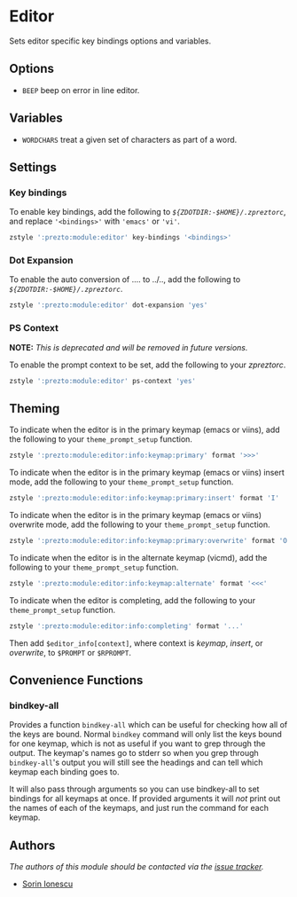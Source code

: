 # Editor

Sets editor specific key bindings options and variables.

## Options

- `BEEP` beep on error in line editor.

## Variables

- `WORDCHARS` treat a given set of characters as part of a word.

## Settings

### Key bindings

To enable key bindings, add the following to _`${ZDOTDIR:-$HOME}/.zpreztorc`_,
and replace `'<bindings>'` with `'emacs'` or `'vi'`.

```sh
zstyle ':prezto:module:editor' key-bindings '<bindings>'
```

### Dot Expansion

To enable the auto conversion of .... to ../.., add the following to
_`${ZDOTDIR:-$HOME}/.zpreztorc`_.

```sh
zstyle ':prezto:module:editor' dot-expansion 'yes'
```

### PS Context

**NOTE:** *This is deprecated and will be removed in future versions.*

To enable the prompt context to be set, add the following to your
*zpreztorc*.

```sh
zstyle ':prezto:module:editor' ps-context 'yes'
```

## Theming

To indicate when the editor is in the primary keymap (emacs or viins), add
the following to your `theme_prompt_setup` function.

```sh
zstyle ':prezto:module:editor:info:keymap:primary' format '>>>'
```

To indicate when the editor is in the primary keymap (emacs or viins) insert
mode, add the following to your `theme_prompt_setup` function.

```sh
zstyle ':prezto:module:editor:info:keymap:primary:insert' format 'I'
```

To indicate when the editor is in the primary keymap (emacs or viins) overwrite
mode, add the following to your `theme_prompt_setup` function.

```sh
zstyle ':prezto:module:editor:info:keymap:primary:overwrite' format 'O'
```

To indicate when the editor is in the alternate keymap (vicmd), add the
following to your `theme_prompt_setup` function.

```sh
zstyle ':prezto:module:editor:info:keymap:alternate' format '<<<'
```

To indicate when the editor is completing, add the following to your
`theme_prompt_setup` function.

```sh
zstyle ':prezto:module:editor:info:completing' format '...'
```

Then add `$editor_info[context]`, where context is _keymap_, _insert_, or
_overwrite_, to `$PROMPT` or `$RPROMPT`.

## Convenience Functions

### bindkey-all

Provides a function `bindkey-all` which can be useful for checking how all of
the keys are bound. Normal `bindkey` command will only list the keys bound for
one keymap, which is not as useful if you want to grep through the output. The
keymap's names go to stderr so when you grep through `bindkey-all`'s output you
will still see the headings and can tell which keymap each binding goes to.

It will also pass through arguments so you can use bindkey-all to set bindings
for all keymaps at once. If provided arguments it will _not_ print out the
names of each of the keymaps, and just run the command for each keymap.

## Authors

_The authors of this module should be contacted via the [issue tracker][1]._

- [Sorin Ionescu](https://github.com/sorin-ionescu)

[1]: https://github.com/sorin-ionescu/prezto/issues
